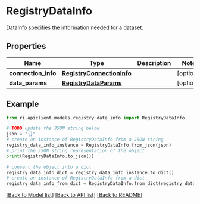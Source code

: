 # RegistryDataInfo

DataInfo specifies the information needed for a dataset.

## Properties

Name | Type | Description | Notes
------------ | ------------- | ------------- | -------------
**connection_info** | [**RegistryConnectionInfo**](RegistryConnectionInfo.md) |  | [optional] 
**data_params** | [**RegistryDataParams**](RegistryDataParams.md) |  | [optional] 

## Example

```python
from ri.apiclient.models.registry_data_info import RegistryDataInfo

# TODO update the JSON string below
json = "{}"
# create an instance of RegistryDataInfo from a JSON string
registry_data_info_instance = RegistryDataInfo.from_json(json)
# print the JSON string representation of the object
print(RegistryDataInfo.to_json())

# convert the object into a dict
registry_data_info_dict = registry_data_info_instance.to_dict()
# create an instance of RegistryDataInfo from a dict
registry_data_info_from_dict = RegistryDataInfo.from_dict(registry_data_info_dict)
```
[[Back to Model list]](../README.md#documentation-for-models) [[Back to API list]](../README.md#documentation-for-api-endpoints) [[Back to README]](../README.md)

